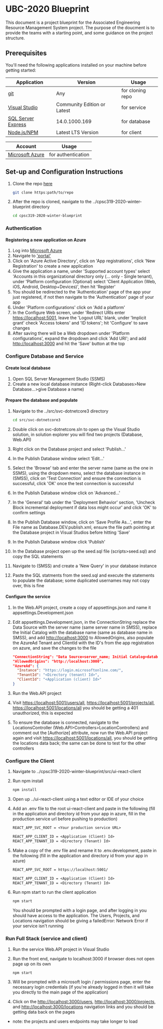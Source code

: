 # UBC-2020 Blueprint

This document is a project blueprint for the Associated Engineering Resource Management System project. The purpose of the doucment is to provide the teams with a starting point, and some guidance on the project structure.

## Prerequisites

You'll need the following applications installed on your machine before getting started:

| Application                                                                          | Version                     | Usage            |
| ------------------------------------------------------------------------------------ | --------------------------- | ---------------- |
| [git](https://git-scm.com/downloads)                                                 | Any                         | for cloning repo |
| [Visual Studio](https://visualstudio.microsoft.com/downloads/)                       | Community Edition or Latest | for service      |
| [SQL Server Express](https://www.microsoft.com/en-ca/download/details.aspx?id=55994) | 14.0.1000.169               | for database     |
| [Node.js/NPM](https://www.npmjs.com/get-npm)                                         | Latest LTS Version          | for client       |

| Account                                                                     | Usage              |
| --------------------------------------------------------------------------- | ------------------ |
| [Microsoft Azure](https://azure.microsoft.com/en-ca/features/azure-portal/) | for authentication |

## Set-up and Configuration Instructions

1. Clone the repo [here](https://dev.azure.com/associated/AE-UBC/_git/cpsc319-2020-winter-blueprint)

   ```bash
   git clone https:path/to/repo
   ```

2. After the repo is cloned, navigate to the ../cpsc319-2020-winter-blueprint directory

   ```bash
   cd cpsc319-2020-winter-blueprint
   ```

### Authentication

#### Registering a new application on Azure

1. Log into [Microsoft Azure](https://azure.microsoft.com/en-ca/features/azure-portal/)
2. Navigate to ['portal'](https://portal.azure.com/#home)
3. Click on 'Azure Active Directory', click on 'App registrations', click 'New Registration' to create a new application
4. Give the application a name, under 'Supported account types' select 'Accounts in this organizational directory only (... only - Single tenant), under 'Platform configuration (Optional) select 'Client Application (Web, iOS, Android, Desktop+Devices)', then hit 'Register'
5. You should be redirected to the 'Authentication' page of the app your just registered, if not then navigate to the 'Authentication' page of your app
6. Under 'Platform configurations' click on 'Add a platform'
7. In the Configure Web screen, under 'Redirect URIs enter [https://localhost:5001](https://localhost:5001), leave the 'Logout URL' blank, under 'Implicit grant' check 'Access tokens' and 'ID tokens'; hit 'Configure' to save changes
8. After saving there will be a Web dropdown under 'Platform configurations', expand the dropdown and click 'Add URI'; and add [http://localhost:3000](http://localhost:3000) and hit the 'Save' button at the top

### Configure Database and Service

#### Create local database

1. Open SQL Server Management Studio (SSMS)
2. Create a new local database instance (Right-click Databases>New Database...>give Database a name)

#### Prepare the database and populate

1. Navigate to the ../src/svc-dotnetcore3 directory

   ```bash
   cd src/svc-dotnetcore3
   ```

2. Double click on svc-dotnetcore.sln to open up the Visual Studio solution, in solution explorer you will find two projects (Database, Web.API)
3. Right click on the Database project and select 'Publish...'
4. In the Publish Database window select 'Edit...'
5. Select the 'Browse' tab and enter the server name (same as the one in SSMS), using the dropdown menu, select the database instance in (SMSS), click on 'Test Connection' and ensure the connection is successful, click 'OK' once the test connection is successful
6. In the Publish Database window click on 'Advanced...'
7. In the 'General' tab under the 'Deployment Behavior' section, 'Uncheck Block incremental deployment if data loss might occur' and click 'OK' to confirm settings
8. In the Publish Database window, click on 'Save Profile As...', enter the File name as Database.DEV.publish.xml, ensure the file path pointing at the Database project in Visual Studios before hitting 'Save'
9. In the Publish Database window click 'Publish'
10. In the Database project open up the seed.sql file (scripts>seed.sql) and copy the SQL statements
11. Navigate to (SMSS) and create a 'New Query' in your database instance
12. Paste the SQL statments from the seed.sql and execute the statements to populate the database; some duplicated usernames may not copy over, this is fine

#### Configure the service

1. In the Web.API project, create a copy of appsettings.json and name it appsettings.Development.json
2. Edit appsettings.Development.json, in the ConnectionString replace the Data Source with the server name (same server name in SMSS), replace the Initial Catalog with the database name (same as database name in SMSS), and add [http://localhost:3000](http://localhost:3000) to AllowedOrigins, also populate the AzureAd Tenant and ClientId with the ID's from the app registration on azure, and save the changes to the file

   ```json
   "ConnectionString": "Data Source=server_name; Initial Catalog=database_name; Integrated Security=True;"
   "AllowedOrigins": "http://localhost:3000",
   "AzureAd": {
     "Instance": "https://login.microsoftonline.com/",
     "TenantId": "<Directory (tenant) Id>",
     "ClientId": "<Application (client) Id>"
   }
   ```

3. Run the Web.API project
4. Visit [https://localhost:5001/users/all](https://localhost:5001/users/all), [https://localhost:5001/projects/all](https://localhost:5001/projects/all), [https://localhost:5001/locations/all](https://localhost:5001/locations/all) you should be getting a 401 unauthorized, this is expected
5. To ensure the database is connected, navigate to the LocationsController (Web.API>Controllers>LocationControllers) and comment out the [Authorize] attribute, now run the Web.API project again and visit [https://localhost:5001/locations/all](https://localhost:5001/locations/all), you should be getting the locations data back; the same can be done to test for the other controllers

### Configure the Client

1. Navigate to ../cpsc319-2020-winter-blueprint/src/ui-react-client
2. Run npm install

   ```bash
   npm install
   ```

3. Open up ../ui-react-client using a text editor or IDE of your choice
4. Add an .env file to the root ui-react-client and paste in the following (fill in the application and directory id from your app in azure, fill in the production service url before pushing to production)

   ```txt
   REACT_APP_SVC_ROOT = <Your production service URL>

   REACT_APP_CLIENT_ID = <Application (Client) Id>
   REACT_APP_TENANT_ID = <Directory (Tenant) Id>
   ```

5. Make a copy of the .env file and rename it to .env.development, paste in the following (fill in the application and directory id from your app in azure)

   ```txt
   REACT_APP_SVC_ROOT = https://localhost:5001/

   REACT_APP_CLIENT_ID = <Application (Client) Id>
   REACT_APP_TENANT_ID = <Directory (Tenant) Id>
   ```

6. Run npm start to run the client application

   ```bash
   npm start
   ```

   You should be prompted with a login page, and after logging in you should have access to the application. The Users, Projects, and Locations navigation should be giving a failedError: Network Error if your service isn't running

### Run Full Stack (service and client)

1. Run the service Web.API project in Visual Studio
2. Run the front end, navigate to localhost:3000 if browser does not open page up on its own

   ```bash
   npm start
   ```

3. Will be prompted with a microsoft login / permissions page, enter the necessary login credentials (if you're already logged in then it will take you directly to the main page of the application)
4. Click on the [http://localhost:3000/users](http://localhost:3000/users), [http://localhost:3000/projects](http://localhost:3000/projects), and [http://localhost:3000/locations](http://localhost:3000/locations) navigation links and you should be getting data back on the pages

- note: the projects and users endpoints may take longer to load
